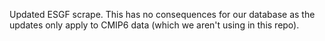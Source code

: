 Updated ESGF scrape. This has no consequences for our database as the updates only apply to CMIP6 data (which we aren't using in this repo).

